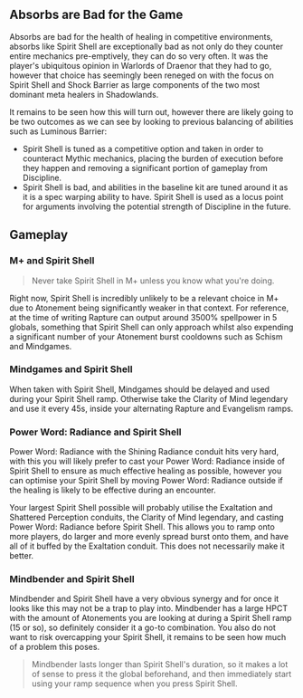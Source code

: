 ## Absorbs are Bad for the Game
Absorbs are bad for the health of healing in competitive environments, absorbs like Spirit Shell are exceptionally bad as not only do they counter entire mechanics pre-emptively, they can do so very often. It was the player's ubiquitous opinion in Warlords of Draenor that they had to go, however that choice has seemingly been reneged on with the focus on Spirit Shell and Shock Barrier as large components of the two most dominant meta healers in Shadowlands.

It remains to be seen how this will turn out, however there are likely going to be two outcomes as we can see by looking to previous balancing of abilities such as Luminous Barrier:
* Spirit Shell is tuned as a competitive option and taken in order to counteract Mythic mechanics, placing the burden of execution before they happen and removing a significant portion of gameplay from Discipline.
* Spirit Shell is bad, and abilities in the baseline kit are tuned around it as it is a spec warping ability to have. Spirit Shell is used as a locus point for arguments involving the potential strength of Discipline in the future.

## Gameplay
### M+ and Spirit Shell

> Never take Spirit Shell in M+ unless you know what you're doing.

Right now, Spirit Shell is incredibly unlikely to be a relevant choice in M+ due to Atonement being significantly weaker in that context. For reference, at the time of writing Rapture can output around 3500% spellpower in 5 globals, something that Spirit Shell can only approach whilst also expending a significant number of your Atonement burst cooldowns such as Schism and Mindgames.

### Mindgames and Spirit Shell
When taken with Spirit Shell, Mindgames should be delayed and used during your Spirit Shell ramp. Otherwise take the Clarity of Mind legendary and use it every 45s, inside your alternating Rapture and Evangelism ramps.

### Power Word: Radiance and Spirit Shell
Power Word: Radiance with the Shining Radiance conduit hits very hard, with this you will likely prefer to cast your Power Word: Radiance inside of Spirit Shell to ensure as much effective healing as possible, however you can optimise your Spirit Shell by moving Power Word: Radiance outside if the healing is likely to be effective during an encounter.

Your largest Spirit Shell possible will probably utilise the Exaltation and Shattered Perception conduits, the Clarity of Mind legendary, and casting Power Word: Radiance before Spirit Shell. This allows you to ramp onto more players, do larger and more evenly spread burst onto them, and have all of it buffed by the Exaltation conduit. This does not necessarily make it better.

### Mindbender and Spirit Shell
Mindbender and Spirit Shell have a very obvious synergy and for once it looks like this may not be a trap to play into. Mindbender has a large HPCT with the amount of Atonements you are looking at during a Spirit Shell ramp (15 or so), so definitely consider it a go-to combination. You also do not want to risk overcapping your Spirit Shell, it remains to be seen how much of a problem this poses.

> Mindbender lasts longer than Spirit Shell's duration, so it makes a lot of sense to press it the global beforehand, and then immediately start using your ramp sequence when you press Spirit Shell.


